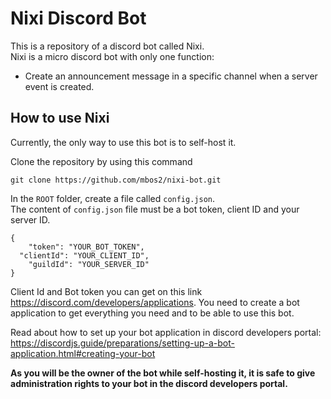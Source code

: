 # Nixi Discord Bot

This is a repository of a discord bot called Nixi.  
Nixi is a micro discord bot with only one function:

- Create an announcement message in a specific channel when a server event is created.

## How to use Nixi

Currently, the only way to use this bot is to self-host it.

Clone the repository by using this command

```
git clone https://github.com/mbos2/nixi-bot.git
```

In the `ROOT` folder, create a file called `config.json`.  
The content of `config.json` file must be a bot token, client ID and your server ID.

```
{
	"token": "YOUR_BOT_TOKEN",
  "clientId": "YOUR_CLIENT_ID",
	"guildId": "YOUR_SERVER_ID"
}
```

Client Id and Bot token you can get on this link https://discord.com/developers/applications.
You need to create a bot application to get everything you need and to be able to use this bot.

Read about how to set up your bot application in discord developers portal: https://discordjs.guide/preparations/setting-up-a-bot-application.html#creating-your-bot

**As you will be the owner of the bot while self-hosting it, it is safe to give administration rights to your bot in the discord developers portal.**
